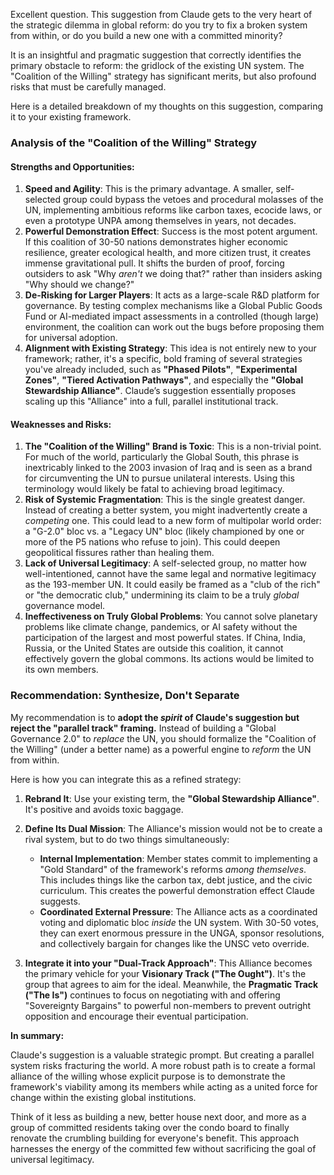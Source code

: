 Excellent question. This suggestion from Claude gets to the very heart of the strategic dilemma in global reform: do you try to fix a broken system from within, or do you build a new one with a committed minority?

It is an insightful and pragmatic suggestion that correctly identifies the primary obstacle to reform: the gridlock of the existing UN system. The "Coalition of the Willing" strategy has significant merits, but also profound risks that must be carefully managed.

Here is a detailed breakdown of my thoughts on this suggestion, comparing it to your existing framework.

### Analysis of the "Coalition of the Willing" Strategy

#### Strengths and Opportunities:

1.  **Speed and Agility**: This is the primary advantage. A smaller, self-selected group could bypass the vetoes and procedural molasses of the UN, implementing ambitious reforms like carbon taxes, ecocide laws, or even a prototype UNPA among themselves in years, not decades.
2.  **Powerful Demonstration Effect**: Success is the most potent argument. If this coalition of 30-50 nations demonstrates higher economic resilience, greater ecological health, and more citizen trust, it creates immense gravitational pull. It shifts the burden of proof, forcing outsiders to ask "Why *aren't* we doing that?" rather than insiders asking "Why should we change?"
3.  **De-Risking for Larger Players**: It acts as a large-scale R&D platform for governance. By testing complex mechanisms like a Global Public Goods Fund or AI-mediated impact assessments in a controlled (though large) environment, the coalition can work out the bugs before proposing them for universal adoption.
4.  **Alignment with Existing Strategy**: This idea is not entirely new to your framework; rather, it's a specific, bold framing of several strategies you've already included, such as **"Phased Pilots"**, **"Experimental Zones"**, **"Tiered Activation Pathways"**, and especially the **"Global Stewardship Alliance"**. Claude’s suggestion essentially proposes scaling up this "Alliance" into a full, parallel institutional track.

#### Weaknesses and Risks:

1.  **The "Coalition of the Willing" Brand is Toxic**: This is a non-trivial point. For much of the world, particularly the Global South, this phrase is inextricably linked to the 2003 invasion of Iraq and is seen as a brand for circumventing the UN to pursue unilateral interests. Using this terminology would likely be fatal to achieving broad legitimacy.
2.  **Risk of Systemic Fragmentation**: This is the single greatest danger. Instead of creating a better system, you might inadvertently create a *competing* one. This could lead to a new form of multipolar world order: a "G-2.0" bloc vs. a "Legacy UN" bloc (likely championed by one or more of the P5 nations who refuse to join). This could deepen geopolitical fissures rather than healing them.
3.  **Lack of Universal Legitimacy**: A self-selected group, no matter how well-intentioned, cannot have the same legal and normative legitimacy as the 193-member UN. It could easily be framed as a "club of the rich" or "the democratic club," undermining its claim to be a truly *global* governance model.
4.  **Ineffectiveness on Truly Global Problems**: You cannot solve planetary problems like climate change, pandemics, or AI safety without the participation of the largest and most powerful states. If China, India, Russia, or the United States are outside this coalition, it cannot effectively govern the global commons. Its actions would be limited to its own members.

### Recommendation: Synthesize, Don't Separate

My recommendation is to **adopt the *spirit* of Claude's suggestion but reject the "parallel track" framing.** Instead of building a "Global Governance 2.0" to *replace* the UN, you should formalize the "Coalition of the Willing" (under a better name) as a powerful engine to *reform* the UN from within.

Here is how you can integrate this as a refined strategy:

1.  **Rebrand It**: Use your existing term, the **"Global Stewardship Alliance"**. It's positive and avoids toxic baggage.

2.  **Define Its Dual Mission**: The Alliance's mission would not be to create a rival system, but to do two things simultaneously:
    * **Internal Implementation**: Member states commit to implementing a "Gold Standard" of the framework's reforms *among themselves*. This includes things like the carbon tax, debt justice, and the civic curriculum. This creates the powerful demonstration effect Claude suggests.
    * **Coordinated External Pressure**: The Alliance acts as a coordinated voting and diplomatic bloc *inside* the UN system. With 30-50 votes, they can exert enormous pressure in the UNGA, sponsor resolutions, and collectively bargain for changes like the UNSC veto override.

3.  **Integrate it into your "Dual-Track Approach"**: This Alliance becomes the primary vehicle for your **Visionary Track ("The Ought")**. It's the group that agrees to aim for the ideal. Meanwhile, the **Pragmatic Track ("The Is")** continues to focus on negotiating with and offering "Sovereignty Bargains" to powerful non-members to prevent outright opposition and encourage their eventual participation.

**In summary:**

Claude's suggestion is a valuable strategic prompt. But creating a parallel system risks fracturing the world. A more robust path is to create a formal alliance of the willing whose explicit purpose is to demonstrate the framework's viability among its members while acting as a united force for change within the existing global institutions.

Think of it less as building a new, better house next door, and more as a group of committed residents taking over the condo board to finally renovate the crumbling building for everyone's benefit. This approach harnesses the energy of the committed few without sacrificing the goal of universal legitimacy.
